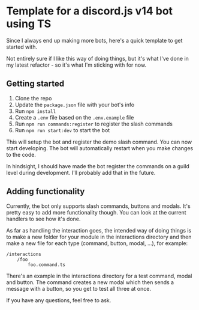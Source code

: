 # Template for a discord.js v14 bot using TS

Since I always end up making more bots, here's a quick template to get started with.

Not entirely sure if I like this way of doing things, but it's what I've done in my latest refactor - so it's what I'm sticking with for now.

## Getting started

1. Clone the repo
2. Update the `package.json` file with your bot's info
3. Run `npm install`
4. Create a `.env` file based on the `.env.example` file
5. Run `npm run commands:register` to register the slash commands
6. Run `npm run start:dev` to start the bot

This will setup the bot and register the demo slash command. You can now start developing. The bot will automatically restart when you make changes to the code.

In hindsight, I should have made the bot register the commands on a guild level during development. I'll probably add that in the future.

## Adding functionality

Currently, the bot only supports slash commands, buttons and modals. It's pretty easy to add more functionality though. You can look at the current handlers to see how it's done.

As far as handling the interaction goes, the intended way of doing things is to make a new folder for your module in the interactions directory and then make a new file for each type (command, button, modal, ...), for example:

```
/interactions
    /foo
        foo.command.ts
```

There's an example in the interactions directory for a test command, modal and button. The command creates a new modal which then sends a message with a button, so you get to test all three at once.

If you have any questions, feel free to ask.

